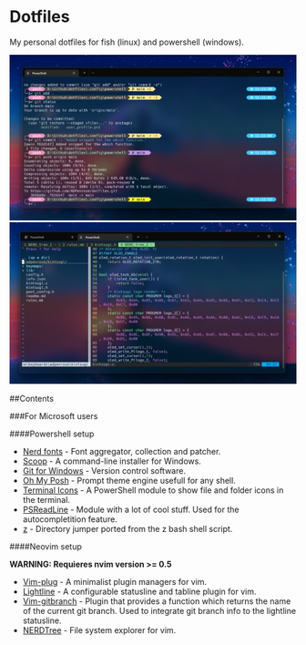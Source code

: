 # Dotfiles
My personal dotfiles for fish (linux) and powershell (windows).

![powershell screenshot](./images/ss-1.png)
![nvim screenshot](./images/ss-2.png)

##Contents

###For Microsoft users

####Powershell setup

- [Nerd fonts](https://github.com/ryanoasis/nerd-fonts) - Font aggregator, collection and patcher.
- [Scoop](https://scoop.sh/) - A command-line installer for Windows.
- [Git for Windows](https://gitforwindows.org/) - Version control software. 
- [Oh My Posh](https://ohmyposh.dev/) - Prompt theme engine usefull for any shell.
- [Terminal Icons](https://github.com/devblackops/Terminal-Icons) - A PowerShell module to show file and folder icons in the terminal.
- [PSReadLine](https://docs.microsoft.com/en-us/powershell/module/psreadline/) - Module with a lot of cool stuff. Used for the autocompletition feature.
- [z](https://www.powershellgallery.com/packages/z) - Directory jumper ported from the z bash shell script.

####Neovim setup

**WARNING: Requieres nvim version >= 0.5**

- [Vim-plug](https://github.com/junegunn/vim-plug) - A minimalist plugin managers for vim.
- [Lightline](https://github.com/itchyny/lightline.vim) - A configurable statusline and tabline plugin for vim.
- [Vim-gitbranch](https://github.com/itchyny/vim-gitbranch) - Plugin that provides a function which returns the name of the current git branch. Used to integrate git branch info to the lightline statusline.
- [NERDTree](https://github.com/preservim/nerdtree) - File system explorer for vim.

